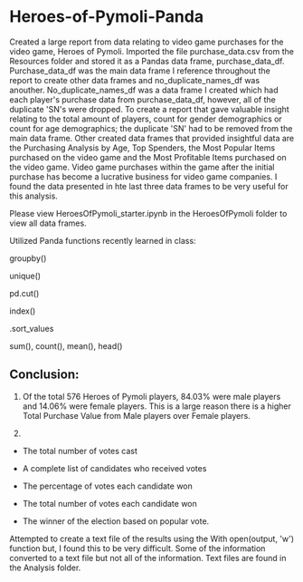 # Heroes-of-Pymoli-Panda

Created a large report from data relating to video game purchases for the video game, Heroes of Pymoli. Imported the file purchase_data.csv from the Resources folder and stored it as a Pandas data frame, purchase_data_df. 
Purchase_data_df was the main data frame I reference throughout the report to create other data frames and no_duplicate_names_df was anouther. No_duplicate_names_df was a data frame I created which had each player's purchase data from purchase_data_df, however, all of the duplicate 'SN's were dropped.
To create a report that gave valuable insight relating to the total amount of players, count for gender demographics or count for age demographics; the duplicate 'SN' had to be removed from the main data frame. Other created data frames that provided insightful data are the Purchasing Analysis by Age, 
Top Spenders, the Most Popular Items purchased on the video game and the Most Profitable Items purchased on the video game. Video game purchases within the game after the initial purchase has become a lucrative business for video game companies. I found the data presented in hte last three data frames to be very useful for this analysis.



Please view HeroesOfPymoli_starter.ipynb in the HeroesOfPymoli folder to view all data frames.


Utilized Panda functions recently learned in class:

groupby()

unique()

pd.cut()

index()

.sort_values

sum(), count(), mean(), head()


## Conclusion:

1. Of the total 576 Heroes of Pymoli players, 84.03% were male players and 14.06% were female players. This is a large reason there is a higher Total Purchase Value from Male players over Female players.

2. 

  * The total number of votes cast

  * A complete list of candidates who received votes

  * The percentage of votes each candidate won

  * The total number of votes each candidate won

  * The winner of the election based on popular vote.
  
Attempted to create a text file of the results using the With open(output, 'w') function but, I found this to be very difficult. Some of the information converted to a text file 
but not all of the information. Text files are found in the Analysis folder.


 

